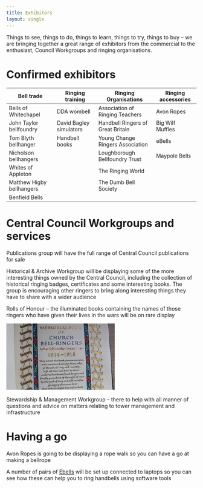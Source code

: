 ```yaml
---
title: Exhibitors
layout: single
---
```


Things to see, things to do, things to learn, things to try, things to buy – we are bringing together a great range of exhibitors from the commercial to the enthusiast, Council Workgroups and ringing organisations. 

# Confirmed exhibitors

| Bell trade                | Ringing training        | Ringing Organisations             | Ringing accessories          |
| ------------------------- | ----------------------- | --------------------------------- | ---------------------------- |
| Bells of Whitechapel      | DDA wombell             | Association of Ringing Teachers   | Avon Ropes                   |
| John Taylor bellfoundry   | David Bagley simulators | Handbell Ringers of Great Britain | Big Wilf Muffles             |
| Tom Blyth bellhanger      | Handbell books          | Young Change Ringers Association  | eBells                       |
| Nicholson bellhangers     |                         | Loughborough Bellfoundry Trust    | Maypole Bells                |
| Whites of Appleton        |                         | The Ringing World                 |                              |
| Matthew Higby bellhangers |                         | The Dumb Bell Society             |                              |
| Benfield Bells            |                         |                                   |                              |

# Central Council Workgroups and services

Publications group will have the full range of Central Council publications for sale

Historical & Archive Workgroup will be displaying some of the more interesting things owned by the Central Council, including the collection of historical ringing badges, certificates and some interesting books. The group is encouraging other ringers to bring along interesting things they have to share with a wider audience

Rolls of Honour – the illuminated books containing the names of those ringers who have given their lives in the wars will be on rare display

![](/media/rolls.jpg)

Stewardship & Management Workgroup – there to help with all manner of questions and advice on matters relating to tower management and infrastructure

# Having a go

Avon Ropes is going to be displaying a rope walk so you can have a go at making a bellrope

A number of pairs of [Ebells](https://ebells.co.uk) will be set up connected to laptops so you can see how these can help you to ring handbells using software tools


